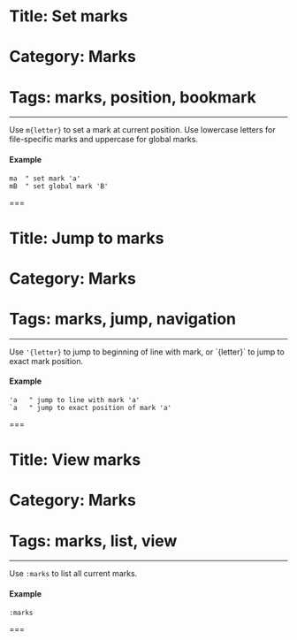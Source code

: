 # Title: Set marks
# Category: Marks
# Tags: marks, position, bookmark
---
Use `m{letter}` to set a mark at current position. Use lowercase letters for file-specific marks and uppercase for global marks.

#### Example

```vim
ma  " set mark 'a'
mB  " set global mark 'B'
```
===
# Title: Jump to marks
# Category: Marks
# Tags: marks, jump, navigation
---
Use `'{letter}` to jump to beginning of line with mark, or \`{letter}\` to jump to exact mark position.

#### Example

```vim
'a   " jump to line with mark 'a'
`a   " jump to exact position of mark 'a'
```
===
# Title: View marks
# Category: Marks
# Tags: marks, list, view
---
Use `:marks` to list all current marks.

#### Example

```vim
:marks
```
===